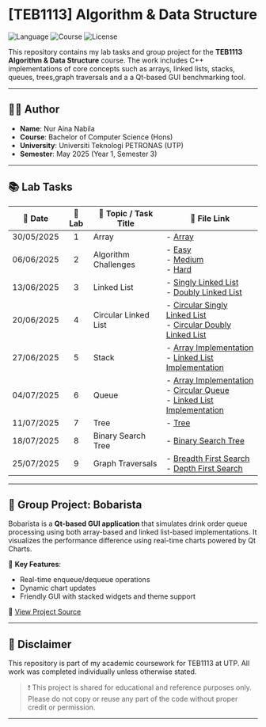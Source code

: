 # [TEB1113] Algorithm & Data Structure

![Language](https://img.shields.io/badge/language-C++-blue)
![Course](https://img.shields.io/badge/course-TEB1113-orange)
![License](https://img.shields.io/badge/status-Student%20Project-green)

This repository contains my lab tasks and group project for the **TEB1113 Algorithm & Data Structure** course. The work includes C++ implementations of core concepts such as arrays, linked lists, stacks, queues, trees,graph traversals and a a Qt-based GUI benchmarking tool.

---

## 👩‍💻 Author

- **Name**: Nur Aina Nabila  
- **Course**: Bachelor of Computer Science (Hons)  
- **University**: Universiti Teknologi PETRONAS (UTP)  
- **Semester**: May 2025 (Year 1, Semester 3)

---

## 📚 Lab Tasks

| 📅 Date       | 🔢 Lab      | 📌 Topic / Task Title   | 📁 File Link                       |
|---------------|:-----------:|--------------------------|-------------------------------------|
| 30/05/2025    |     1       | Array                    | - [Array](./L1/22011737_Nur_L1.cpp) |
| 06/06/2025    |     2       | Algorithm Challenges     | - [Easy](./L2/22011737_Nur_L2_Easy.cpp)<br>- [Medium](./L2/22011737_Nur_L2_Medium.cpp)<br>- [Hard](./L2/22011737_Nur_L2_Hard.cpp)|
| 13/06/2025    |     3       | Linked List              | - [Singly Linked List](./L3/22011737_Nur_L3_SinglyLinkedList.cpp)<br>- [Doubly Linked List](./L3/22011737_Nur_L3_DoublyLinkedList.cpp)|
| 20/06/2025    |     4       | Circular Linked List     | - [Circular Singly Linked List](./L4/22011737_Nur_L4_CircularSinglyLinkedList.cpp)<br>- [Circular Doubly Linked List](./L4/22011737_Nur_L4_CircularDoublyLinkedList.cpp)|
| 27/06/2025    |     5       | Stack                    | - [Array Implementation](./L5/22011737_Nur_L5_StackArray.cpp)<br>- [Linked List Implementation](./L5/22011737_Nur_L5_StackLinkedList.cpp)|
| 04/07/2025    |     6       | Queue                    | - [Array Implementation](./L6/22011737_Nur_L6_Queue_Array.cpp)<br>- [Circular Queue](./L6/22011737_Nur_L6_Queue_Circular.cpp)<br>- [Linked List Implementation](./L6/22011737_Nur_L6_Queue_LinkedList.cpp)|
| 11/07/2025    |     7       | Tree                     | - [Tree](./L7/22011737_Nur_L7_Tree.cpp) |
| 18/07/2025    |     8       | Binary Search Tree       | - [Binary Search Tree](./L8/22011737_Nur_L8_BinarySearchTree.cpp) |
| 25/07/2025    |     9       | Graph Traversals         | - [Breadth First Search](./L9/22011737_Nur_L9_BreadthFirstSearch.cpp)<br>- [Depth First Search](./L9/22011737_Nur_L9_DepthFirstSearch.cpp)|

---

## 🧋 Group Project: Bobarista

Bobarista is a **Qt-based GUI application** that simulates drink order queue processing using both array-based and linked list-based implementations. It visualizes the performance difference using real-time charts powered by Qt Charts.

🔧 **Key Features**:
- Real-time enqueue/dequeue operations
- Dynamic chart updates
- Friendly GUI with stacked widgets and theme support

📁 [View Project Source](./Project)

---

## 📄 Disclaimer

This repository is part of my academic coursework for TEB1113 at UTP. All work was completed individually unless otherwise stated.

> ❗ This project is shared for educational and reference purposes only. Please do not copy or reuse any part of the code without proper credit or permission.

---
